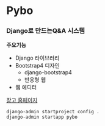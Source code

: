 # Pybo

### Django로 만드는Q&A 시스템

**주요기능**

- Django 라이브러리
- Bootstrap4 디자인
  - django-bootstrap4
  - 반응형 웹
- 웹 에디터

[장고 홈페이지](https://docs.djangoproject.com/ko/4.1/intro/)

```
django-admin startproject config .
django-admin startapp pybo
```
